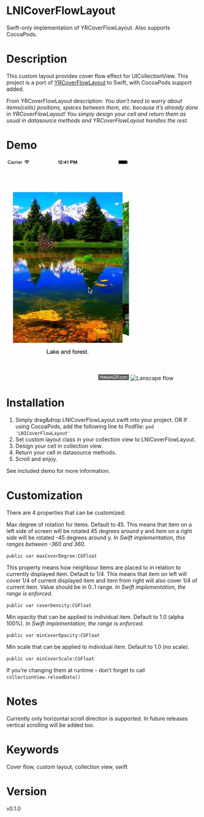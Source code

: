 # LNICoverFlowLayout
Swift-only implementation of YRCoverFlowLayout. Also supports CocoaPods.

# Description

This custom layout provides cover flow effect for UICollectionView. This project is a port of [YRCoverFlowLayout](https://github.com/solomidSF/YRCoverFlowLayout) to Swift, with CocoaPods support added.

From YRCoverFlowLayout description: *You don’t need to worry about items(cells) positions, spaces between them, etc. because it’s already done in YRCoverFlowLayout! You simply design your cell and return them as usual in datasource methods and YRCoverFlowLayout handles the rest.*

# Demo

![Portrait flow](/PortraitCoverLayout.gif)
![Lanscape flow](/LandscapeCoverLayout.gif)

# Installation

1. Simply drag&drop LNICoverFlowLayout.swift into your project.
        OR
   If using CocoaPods, add the following line to Podfile:
        `pod 'LNICoverFlowLayout'`
2. Set custom layout class in your collection view to LNICoverFlowLayout.
3. Design your cell in collection view.
4. Return your cell in datasource methods.
5. Scroll and enjoy.

See included demo for more information.

# Customization

There are 4 properties that can be customized:

Max degree of rotation for items. Default to 45. This means that item on a left side of screen will be rotated 45 degrees around y and item on a right side will be rotated -45 degrees around y. *In Swift implementation, this ranges between -360 and 360.*

	public var maxCoverDegree:CGFloat

This property means how neighbour items are placed to in relation to currently displayed item. Default to 1/4. This means that item on left will cover 1/4 of current displayed item and item from right will also cover 1/4 of current item. Value should be in 0..1 range. *In Swift implementation, the range is enforced.*

	public var coverDensity:CGFloat

Min opacity that can be applied to individual item.
Default to 1.0 (alpha 100%). *In Swift implementation, the range is enforced.*

	public var minCoverOpacity:CGFloat

Min scale that can be applied to individual item.
Default to 1.0 (no scale).

	public var minCoverScale:CGFloat

If you’re changing them at runtime - don’t forget to call `collectionView.reloadData()`

# Notes

Currently only horizontal scroll direction is supported.
In future releases vertical scrolling will be added too.

# Keywords

Cover flow, custom layout, collection view, swift

# Version

v0.1.0
